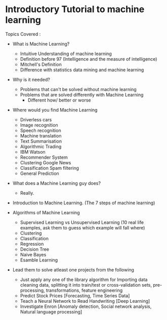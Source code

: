 #  Introductory Tutorial to machine learning

Topics Covered : 

* What is Machine Learning?
    * Intuitive Understanding of machine learning
    * Definition before 97 (Intelligence and the measure of intelligence)
    * Mitchell's Definition
    * Difference with statistics data mining and machine learning
    
* Why is it needed?
    * Problems that can't be solved without machine learning
    * Problems that are solved differently with Machine Learning
        * Different how/ better or worse
        
* Where would you find Machine Learning
    * Driverless cars
    * Image recognition
    * Speech recognition
    * Machine translation
    * Text Summarisation
    * Algorithmic Trading
    * IBM Watson 
    * Recommender System
    * Clustering Google News
    * Classification Spam filtering
    * General Prediction
    
* What does a Machine Learning guy does?
    * Really.
    
* Introduction to Machine Learning. (The 7 steps of machine learning)

* Algorithms of Machine Learning
    * Supervised Learning vs Unsupervised Learning (10 real life examples, ask them to guess which example will fall where)
    * Clustering 
    * Classification
    * Regression 
    * Decision Tree
    * Naive Bayes
    * Esamble Learning 
    
* Lead them to solve atleast one projects from the following 
   * Just apply any one of the library algorithm for Importing data cleaning data, splitting it into train/test or cross-validation sets, pre-processing, transformations, feature engineering
   * Predict Stock Prices [Forecasting, Time Series Data]
   * Teach a Neural Network to Read Handwriting [Deep Learning] 
   * Investigate Enron [Anomaly detection, Social network analysis, Natural language processing]
